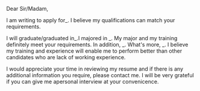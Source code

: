 Dear Sir/Madam,

I am writing to apply for\_. I believe my qualifications can match your requirements.

I will graduate/graduated in\_.I majored in \_. My major and my training definitely meet your requirements. In addition, \_. What's more, \_. I believe my training and experience will enable me to perform better than other candidates who are lack of working experience.

I would appreciate your time in reviewing my resume and if there is any additional information you require, please contact me. I will be very grateful if you can give me apersonal interview at your convenicence.
